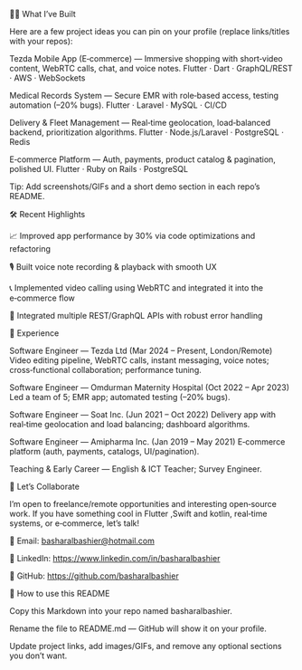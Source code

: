 🧑‍💻 What I’ve Built

Here are a few project ideas you can pin on your profile (replace links/titles with your repos):

Tezda Mobile App (E‑commerce) — Immersive shopping with short‑video content, WebRTC calls, chat, and voice notes.
Flutter · Dart · GraphQL/REST · AWS · WebSockets

Medical Records System — Secure EMR with role‑based access, testing automation (–20% bugs).
Flutter · Laravel · MySQL · CI/CD

Delivery & Fleet Management — Real‑time geolocation, load‑balanced backend, prioritization algorithms.
Flutter · Node.js/Laravel · PostgreSQL · Redis

E‑commerce Platform — Auth, payments, product catalog & pagination, polished UI.
Flutter · Ruby on Rails · PostgreSQL

Tip: Add screenshots/GIFs and a short demo section in each repo’s README.

🛠️ Recent Highlights

📈 Improved app performance by 30% via code optimizations and refactoring

🎙️ Built voice note recording & playback with smooth UX

📞 Implemented video calling using WebRTC and integrated it into the e‑commerce flow

🔌 Integrated multiple REST/GraphQL APIs with robust error handling

💼 Experience

Software Engineer — Tezda Ltd (Mar 2024 – Present, London/Remote)
Video editing pipeline, WebRTC calls, instant messaging, voice notes; cross‑functional collaboration; performance tuning.

Software Engineer — Omdurman Maternity Hospital (Oct 2022 – Apr 2023)
Led a team of 5; EMR app; automated testing (–20% bugs).

Software Engineer — Soat Inc. (Jun 2021 – Oct 2022)
Delivery app with real‑time geolocation and load balancing; dashboard algorithms.

Software Engineer — Amipharma Inc. (Jan 2019 – May 2021)
E‑commerce platform (auth, payments, catalogs, UI/pagination).

Teaching & Early Career — English & ICT Teacher; Survey Engineer.


🤝 Let’s Collaborate

I’m open to freelance/remote opportunities and interesting open‑source work. If you have something cool in Flutter ,Swift and kotlin, real‑time systems, or e‑commerce, let’s talk!

📧 Email: basharalbashier@hotmail.com

💼 LinkedIn: https://www.linkedin.com/in/basharalbashier

🐙 GitHub: https://github.com/basharalbashier

📌 How to use this README

Copy this Markdown into your repo named basharalbashier.

Rename the file to README.md — GitHub will show it on your profile.

Update project links, add images/GIFs, and remove any optional sections you don’t want.
